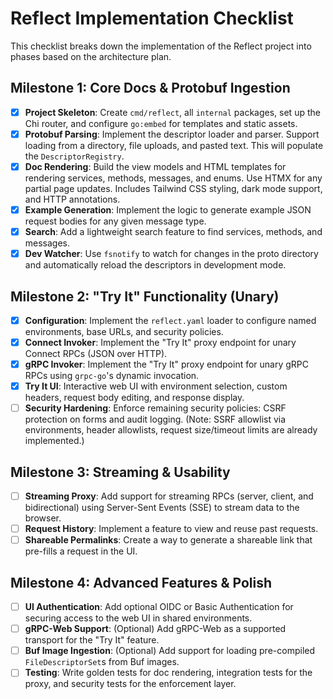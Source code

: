 # Reflect Implementation Checklist

This checklist breaks down the implementation of the Reflect project into phases based on the architecture plan.

## Milestone 1: Core Docs & Protobuf Ingestion

- [x] **Project Skeleton**: Create `cmd/reflect`, all `internal` packages, set up the Chi router, and configure `go:embed` for templates and static assets.
- [x] **Protobuf Parsing**: Implement the descriptor loader and parser. Support loading from a directory, file uploads, and pasted text. This will populate the `DescriptorRegistry`.
- [x] **Doc Rendering**: Build the view models and HTML templates for rendering services, methods, messages, and enums. Use HTMX for any partial page updates. Includes Tailwind CSS styling, dark mode support, and HTTP annotations.
- [x] **Example Generation**: Implement the logic to generate example JSON request bodies for any given message type.
- [x] **Search**: Add a lightweight search feature to find services, methods, and messages.
- [x] **Dev Watcher**: Use `fsnotify` to watch for changes in the proto directory and automatically reload the descriptors in development mode.

## Milestone 2: "Try It" Functionality (Unary)

- [x] **Configuration**: Implement the `reflect.yaml` loader to configure named environments, base URLs, and security policies.
- [x] **Connect Invoker**: Implement the "Try It" proxy endpoint for unary Connect RPCs (JSON over HTTP).
- [x] **gRPC Invoker**: Implement the "Try It" proxy endpoint for unary gRPC RPCs using `grpc-go`'s dynamic invocation.
- [x] **Try It UI**: Interactive web UI with environment selection, custom headers, request body editing, and response display.
- [ ] **Security Hardening**: Enforce remaining security policies: CSRF protection on forms and audit logging. (Note: SSRF allowlist via environments, header allowlists, request size/timeout limits are already implemented.)

## Milestone 3: Streaming & Usability

- [ ] **Streaming Proxy**: Add support for streaming RPCs (server, client, and bidirectional) using Server-Sent Events (SSE) to stream data to the browser.
- [ ] **Request History**: Implement a feature to view and reuse past requests.
- [ ] **Shareable Permalinks**: Create a way to generate a shareable link that pre-fills a request in the UI.

## Milestone 4: Advanced Features & Polish

- [ ] **UI Authentication**: Add optional OIDC or Basic Authentication for securing access to the web UI in shared environments.
- [ ] **gRPC-Web Support**: (Optional) Add gRPC-Web as a supported transport for the "Try It" feature.
- [ ] **Buf Image Ingestion**: (Optional) Add support for loading pre-compiled `FileDescriptorSet`s from Buf images.
- [ ] **Testing**: Write golden tests for doc rendering, integration tests for the proxy, and security tests for the enforcement layer.

